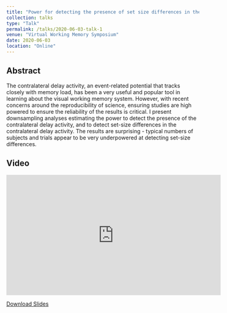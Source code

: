 ```yaml
---
title: "Power for detecting the presence of set size differences in the contralateral delay activity"
collection: talks
type: "Talk"
permalink: /talks/2020-06-03-talk-1
venue: "Virtual Working Memory Symposium"
date: 2020-06-03
location: "Online"
---
```


## Abstract

The contralateral delay activity, an event-related potential that tracks closely with memory load, has been a very useful and popular tool in learning about the visual working memory system. However, with recent concerns around the reproducibility of science, ensuring studies are high powered to ensure the reliability of the results is critical. I present downsampling analyses estimating the power to detect the presence of the contralateral delay activity, and to detect set-size differences in the contralateral delay activity. The results are surprising - typical numbers of subjects and trials appear to be very underpowered at detecting set-size differences.

## Video

<iframe width="560" height="315" src="https://www.youtube.com/embed/kSBxqu5S8R0" frameborder="0" allow="accelerometer; autoplay; encrypted-media; gyroscope; picture-in-picture" allowfullscreen></iframe>
<br>

[Download Slides](/files/VWMS2020.pdf)